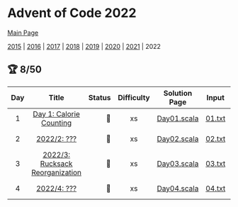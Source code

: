 

# Advent of Code 2022

[Main Page](https://adventofcode.com/2022)

[2015](/src/main/scala/advent_of_scala/2015/README.md) | [2016](/src/main/scala/advent_of_scala/2016/README.md) | [2017](/src/main/scala/advent_of_scala/2017/README.md) | [2018](/src/main/scala/advent_of_scala/2018/README.md) | [2019](/src/main/scala/advent_of_scala/2019/README.md) | [2020](/src/main/scala/advent_of_scala/2020/README.md) | [2021](/src/main/scala/advent_of_scala/2021/README.md) | 2022

## :trophy: 8/50


| Day | Title | Status | Difficulty | Solution Page | Input | Test Page | Answer | Tags | 
| :---: | :------: | ---: | :---: | :---: | :---: | :---: | :---: | :---: |
| 1 | [Day 1: Calorie Counting](https://adventofcode.com/2022/day/1) | :1st_place_medal: | xs | [Day01.scala](/src/main/scala/advent_of_scala/2022/Day01.scala) | [01.txt](/src/main/resources/inputs/2022/01.txt) | [Day01Suite.scala](/src/test/scala/advent_of_scala/2022/Day01Suite.scala) | (70_720, 207_148) | heap,sort |
| 2 | [2022/2: ???](https://adventofcode.com/2022/day/2) | :1st_place_medal: | xs | [Day02.scala](/src/main/scala/advent_of_scala/2022/Day02.scala) | [02.txt](/src/main/resources/inputs/2022/02.txt) | [Day02Suite.scala](/src/test/scala/advent_of_scala/2022/Day02Suite.scala) | (12_645, 11_756) | table-lookup |
| 3 | [2022/3: Rucksack Reorganization](https://adventofcode.com/2022/day/3) | :1st_place_medal: | xs | [Day03.scala](/src/main/scala/advent_of_scala/2022/Day03.scala) | [03.txt](/src/main/resources/inputs/2022/03.txt) | [Day03Suite.scala](/src/test/scala/advent_of_scala/2022/Day03Suite.scala) | (8233, 2821) | chunk,char |
| 4 | [2022/4: ???](https://adventofcode.com/2022/day/4) | :1st_place_medal: | xs | [Day04.scala](/src/main/scala/advent_of_scala/2022/Day04.scala) | [04.txt](/src/main/resources/inputs/2022/04.txt) | [Day04Suite.scala](/src/test/scala/advent_of_scala/2022/Day04Suite.scala) | (518, 909) | range |
